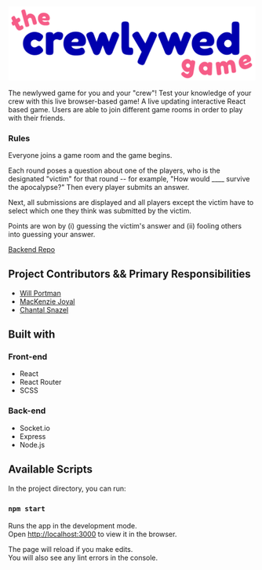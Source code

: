 ![icon](public/images/logo-text.png) 

The newlywed game for you and your "crew"! Test your knowledge of your crew with this live browser-based game!  A live updating interactive React based game. Users are able to join different game rooms in order to play with their friends.

### Rules 

Everyone joins a game room and the game begins.

Each round poses a question about one of the players, who is the designated "victim" for that round -- for example, "How would ____ survive the apocalypse?" Then every player submits an answer.

Next, all submissions are displayed and all players except the victim have to select which one they think was submitted by the victim.

Points are won by (i) guessing the victim's answer and (ii) fooling others into guessing your answer.

[Backend Repo](https://github.com/mjoyal/crewlywed-backend)


## Project Contributors && Primary Responsibilities

- [Will Portman](https://github.com/wdportman)
- [MacKenzie Joyal](https://github.com/mjoyal)
- [Chantal Snazel](https://github.com/CLSnazel)

## Built with 

### Front-end 
- React
- React Router
- SCSS

### Back-end 

- Socket.io
- Express
- Node.js


## Available Scripts

In the project directory, you can run:

### `npm start`

Runs the app in the development mode.\
Open [http://localhost:3000](http://localhost:3000) to view it in the browser.

The page will reload if you make edits.\
You will also see any lint errors in the console.

